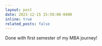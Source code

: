 ```yaml
---
layout: post
date: 2023-12-15 15:59:00-0400
inline: true
related_posts: false
---
```


Done with first semester of my MBA journey!
